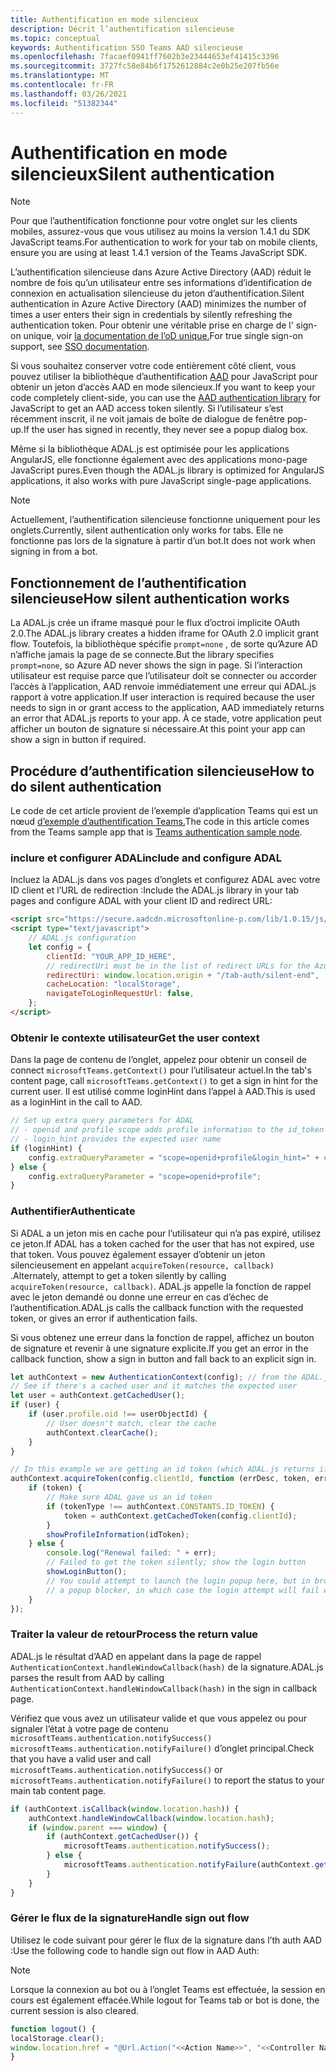 ```yaml
---
title: Authentification en mode silencieux
description: Décrit l’authentification silencieuse
ms.topic: conceptual
keywords: Authentification SSO Teams AAD silencieuse
ms.openlocfilehash: 7facaef0941ff7602b3e23444653ef41415c3396
ms.sourcegitcommit: 3727fc58e84b6f1752612884c2e0b25e207fb56e
ms.translationtype: MT
ms.contentlocale: fr-FR
ms.lasthandoff: 03/26/2021
ms.locfileid: "51382344"
---
```

# <a name="silent-authentication"></a><span data-ttu-id="a11a3-104">Authentification en mode silencieux</span><span class="sxs-lookup"><span data-stu-id="a11a3-104">Silent authentication</span></span>

> [!NOTE]
> <span data-ttu-id="a11a3-105">Pour que l’authentification fonctionne pour votre onglet sur les clients mobiles, assurez-vous que vous utilisez au moins la version 1.4.1 du SDK JavaScript teams.</span><span class="sxs-lookup"><span data-stu-id="a11a3-105">For authentication to work for your tab on mobile clients, ensure you are using at least 1.4.1 version of the Teams JavaScript SDK.</span></span>

<span data-ttu-id="a11a3-106">L’authentification silencieuse dans Azure Active Directory (AAD) réduit le nombre de fois qu’un utilisateur entre ses informations d’identification de connexion en actualisation silencieuse du jeton d’authentification.</span><span class="sxs-lookup"><span data-stu-id="a11a3-106">Silent authentication in Azure Active Directory (AAD) minimizes the number of times a user enters their sign in credentials by silently refreshing the authentication token.</span></span> <span data-ttu-id="a11a3-107">Pour obtenir une véritable prise en charge de l' sign-on unique, voir [la documentation de l’oD unique.](~/tabs/how-to/authentication/auth-aad-sso.md)</span><span class="sxs-lookup"><span data-stu-id="a11a3-107">For true single sign-on support, see [SSO documentation](~/tabs/how-to/authentication/auth-aad-sso.md).</span></span>

<span data-ttu-id="a11a3-108">Si vous souhaitez conserver votre code entièrement côté client, vous pouvez utiliser la bibliothèque d’authentification [AAD](/azure/active-directory/develop/active-directory-authentication-libraries) pour JavaScript pour obtenir un jeton d’accès AAD en mode silencieux.</span><span class="sxs-lookup"><span data-stu-id="a11a3-108">If you want to keep your code completely client-side, you can use the [AAD authentication library](/azure/active-directory/develop/active-directory-authentication-libraries) for JavaScript to get an AAD access token silently.</span></span> <span data-ttu-id="a11a3-109">Si l’utilisateur s’est récemment inscrit, il ne voit jamais de boîte de dialogue de fenêtre pop-up.</span><span class="sxs-lookup"><span data-stu-id="a11a3-109">If the user has signed in recently, they never see a popup dialog box.</span></span>

<span data-ttu-id="a11a3-110">Même si la bibliothèque ADAL.js est optimisée pour les applications AngularJS, elle fonctionne également avec des applications mono-page JavaScript pures.</span><span class="sxs-lookup"><span data-stu-id="a11a3-110">Even though the ADAL.js library is optimized for AngularJS applications, it also works with pure JavaScript single-page applications.</span></span>

> [!NOTE]
> <span data-ttu-id="a11a3-111">Actuellement, l’authentification silencieuse fonctionne uniquement pour les onglets.</span><span class="sxs-lookup"><span data-stu-id="a11a3-111">Currently, silent authentication only works for tabs.</span></span> <span data-ttu-id="a11a3-112">Elle ne fonctionne pas lors de la signature à partir d’un bot.</span><span class="sxs-lookup"><span data-stu-id="a11a3-112">It does not work when signing in from a bot.</span></span>

## <a name="how-silent-authentication-works"></a><span data-ttu-id="a11a3-113">Fonctionnement de l’authentification silencieuse</span><span class="sxs-lookup"><span data-stu-id="a11a3-113">How silent authentication works</span></span>

<span data-ttu-id="a11a3-114">La ADAL.js crée un iframe masqué pour le flux d’octroi implicite OAuth 2.0.</span><span class="sxs-lookup"><span data-stu-id="a11a3-114">The ADAL.js library creates a hidden iframe for OAuth 2.0 implicit grant flow.</span></span> <span data-ttu-id="a11a3-115">Toutefois, la bibliothèque spécifie `prompt=none` , de sorte qu’Azure AD n’affiche jamais la page de se connecte.</span><span class="sxs-lookup"><span data-stu-id="a11a3-115">But the library specifies `prompt=none`, so Azure AD never shows the sign in page.</span></span> <span data-ttu-id="a11a3-116">Si l’interaction utilisateur est requise parce que l’utilisateur doit se connecter ou accorder l’accès à l’application, AAD renvoie immédiatement une erreur qui ADAL.js rapport à votre application.</span><span class="sxs-lookup"><span data-stu-id="a11a3-116">If user interaction is required because the user needs to sign in or grant access to the application, AAD immediately returns an error that ADAL.js reports to your app.</span></span> <span data-ttu-id="a11a3-117">À ce stade, votre application peut afficher un bouton de signature si nécessaire.</span><span class="sxs-lookup"><span data-stu-id="a11a3-117">At this point your app can show a sign in button if required.</span></span>

## <a name="how-to-do-silent-authentication"></a><span data-ttu-id="a11a3-118">Procédure d’authentification silencieuse</span><span class="sxs-lookup"><span data-stu-id="a11a3-118">How to do silent authentication</span></span>

<span data-ttu-id="a11a3-119">Le code de cet article provient de l’exemple d’application Teams qui est un nœud [d’exemple d’authentification Teams.](https://github.com/OfficeDev/Microsoft-Teams-Samples/blob/main/samples/app-auth/nodejs/src/views/tab/silent/silent.hbs)</span><span class="sxs-lookup"><span data-stu-id="a11a3-119">The code in this article comes from the Teams sample app that is [Teams authentication sample node](https://github.com/OfficeDev/Microsoft-Teams-Samples/blob/main/samples/app-auth/nodejs/src/views/tab/silent/silent.hbs).</span></span>

### <a name="include-and-configure-adal"></a><span data-ttu-id="a11a3-120">inclure et configurer ADAL</span><span class="sxs-lookup"><span data-stu-id="a11a3-120">include and configure ADAL</span></span>

<span data-ttu-id="a11a3-121">Incluez la ADAL.js dans vos pages d’onglets et configurez ADAL avec votre ID client et l’URL de redirection :</span><span class="sxs-lookup"><span data-stu-id="a11a3-121">Include the ADAL.js library in your tab pages and configure ADAL with your client ID and redirect URL:</span></span>

```html
<script src="https://secure.aadcdn.microsoftonline-p.com/lib/1.0.15/js/adal.min.js" integrity="sha384-lIk8T3uMxKqXQVVfFbiw0K/Nq+kt1P3NtGt/pNexiDby2rKU6xnDY8p16gIwKqgI" crossorigin="anonymous"></script>
<script type="text/javascript">
    // ADAL.js configuration
    let config = {
        clientId: "YOUR_APP_ID_HERE",
        // redirectUri must be in the list of redirect URLs for the Azure AD app
        redirectUri: window.location.origin + "/tab-auth/silent-end",
        cacheLocation: "localStorage",
        navigateToLoginRequestUrl: false,
    };
</script>
```

### <a name="get-the-user-context"></a><span data-ttu-id="a11a3-122">Obtenir le contexte utilisateur</span><span class="sxs-lookup"><span data-stu-id="a11a3-122">Get the user context</span></span>

<span data-ttu-id="a11a3-123">Dans la page de contenu de l’onglet, appelez pour obtenir un conseil de connect `microsoftTeams.getContext()` pour l’utilisateur actuel.</span><span class="sxs-lookup"><span data-stu-id="a11a3-123">In the tab's content page, call `microsoftTeams.getContext()` to get a sign in hint for the current user.</span></span> <span data-ttu-id="a11a3-124">Il est utilisé comme loginHint dans l’appel à AAD.</span><span class="sxs-lookup"><span data-stu-id="a11a3-124">This is used as a loginHint in the call to AAD.</span></span>

```javascript
// Set up extra query parameters for ADAL
// - openid and profile scope adds profile information to the id_token
// - login_hint provides the expected user name
if (loginHint) {
    config.extraQueryParameter = "scope=openid+profile&login_hint=" + encodeURIComponent(loginHint);
} else {
    config.extraQueryParameter = "scope=openid+profile";
}
```

### <a name="authenticate"></a><span data-ttu-id="a11a3-125">Authentifier</span><span class="sxs-lookup"><span data-stu-id="a11a3-125">Authenticate</span></span>

<span data-ttu-id="a11a3-126">Si ADAL a un jeton mis en cache pour l’utilisateur qui n’a pas expiré, utilisez ce jeton.</span><span class="sxs-lookup"><span data-stu-id="a11a3-126">If ADAL has a token cached for the user that has not expired, use that token.</span></span> <span data-ttu-id="a11a3-127">Vous pouvez également essayer d’obtenir un jeton silencieusement en appelant `acquireToken(resource, callback)` .</span><span class="sxs-lookup"><span data-stu-id="a11a3-127">Alternately, attempt to get a token silently by calling `acquireToken(resource, callback)`.</span></span> <span data-ttu-id="a11a3-128">ADAL.js appelle la fonction de rappel avec le jeton demandé ou donne une erreur en cas d’échec de l’authentification.</span><span class="sxs-lookup"><span data-stu-id="a11a3-128">ADAL.js calls the callback function with the requested token, or gives an error if authentication fails.</span></span>

<span data-ttu-id="a11a3-129">Si vous obtenez une erreur dans la fonction de rappel, affichez un bouton de signature et revenir à une signature explicite.</span><span class="sxs-lookup"><span data-stu-id="a11a3-129">If you get an error in the callback function, show a sign in button and fall back to an explicit sign in.</span></span>

```javascript
let authContext = new AuthenticationContext(config); // from the ADAL.js library
// See if there's a cached user and it matches the expected user
let user = authContext.getCachedUser();
if (user) {
    if (user.profile.oid !== userObjectId) {
        // User doesn't match, clear the cache
        authContext.clearCache();
    }
}

// In this example we are getting an id token (which ADAL.js returns if we ask for resource = clientId)
authContext.acquireToken(config.clientId, function (errDesc, token, err, tokenType) {
    if (token) {
        // Make sure ADAL gave us an id token
        if (tokenType !== authContext.CONSTANTS.ID_TOKEN) {
            token = authContext.getCachedToken(config.clientId);
        }
        showProfileInformation(idToken);
    } else {
        console.log("Renewal failed: " + err);
        // Failed to get the token silently; show the login button
        showLoginButton();
        // You could attempt to launch the login popup here, but in browsers this could be blocked by
        // a popup blocker, in which case the login attempt will fail with the reason FailedToOpenWindow.
    }
});
```

### <a name="process-the-return-value"></a><span data-ttu-id="a11a3-130">Traiter la valeur de retour</span><span class="sxs-lookup"><span data-stu-id="a11a3-130">Process the return value</span></span>

<span data-ttu-id="a11a3-131">ADAL.js le résultat d’AAD en appelant dans la page de rappel `AuthenticationContext.handleWindowCallback(hash)` de la signature.</span><span class="sxs-lookup"><span data-stu-id="a11a3-131">ADAL.js parses the result from AAD by calling `AuthenticationContext.handleWindowCallback(hash)` in the sign in callback page.</span></span>

<span data-ttu-id="a11a3-132">Vérifiez que vous avez un utilisateur valide et que vous appelez ou pour signaler l’état à votre page de contenu `microsoftTeams.authentication.notifySuccess()` `microsoftTeams.authentication.notifyFailure()` d’onglet principal.</span><span class="sxs-lookup"><span data-stu-id="a11a3-132">Check that you have a valid user and call `microsoftTeams.authentication.notifySuccess()` or `microsoftTeams.authentication.notifyFailure()` to report the status to your main tab content page.</span></span>

```javascript
if (authContext.isCallback(window.location.hash)) {
    authContext.handleWindowCallback(window.location.hash);
    if (window.parent === window) {
        if (authContext.getCachedUser()) {
            microsoftTeams.authentication.notifySuccess();
        } else {
            microsoftTeams.authentication.notifyFailure(authContext.getLoginError());
        }
    }
}
```

### <a name="handle-sign-out-flow"></a><span data-ttu-id="a11a3-133">Gérer le flux de la signature</span><span class="sxs-lookup"><span data-stu-id="a11a3-133">Handle sign out flow</span></span>

<span data-ttu-id="a11a3-134">Utilisez le code suivant pour gérer le flux de la signature dans l’th auth AAD :</span><span class="sxs-lookup"><span data-stu-id="a11a3-134">Use the following code to handle sign out flow in AAD Auth:</span></span>

> [!NOTE]
> <span data-ttu-id="a11a3-135">Lorsque la connexion au bot ou à l’onglet Teams est effectuée, la session en cours est également effacée.</span><span class="sxs-lookup"><span data-stu-id="a11a3-135">While logout for Teams tab or bot is done, the current session is also cleared.</span></span>

```javascript
function logout() {
localStorage.clear();
window.location.href = "@Url.Action("<<Action Name>>", "<<Controller Name>>")";
}
```